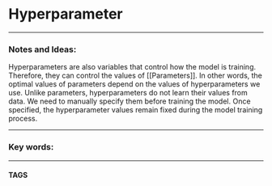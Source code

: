 # Hyperparameter


---
### Notes and Ideas:
Hyperparameters are also variables that control how the model is training. Therefore, they can control the values of [[Parameters]]. In other words, the optimal values of parameters depend on the values of hyperparameters we use. Unlike parameters, hyperparameters do not learn their values from data. We need to manually specify them before training the model. Once specified, the hyperparameter values remain fixed during the model training process.


---

### Key words:

---
#### TAGS